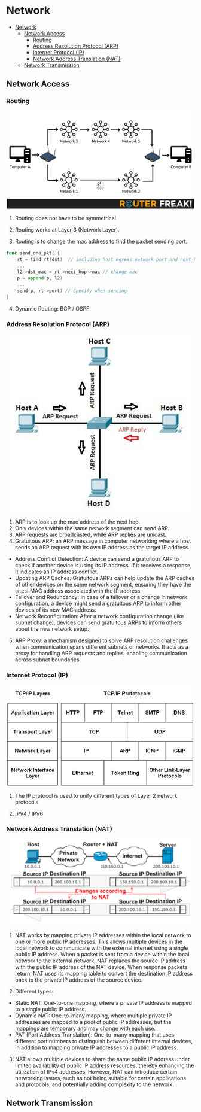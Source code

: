 # Network

- [Network](#network)
  - [Network Access](#network-access)
    - [Routing](#routing)
    - [Address Resolution Protocol (ARP)](#address-resolution-protocol-arp)
    - [Internet Protocol (IP)](#internet-protocol-ip)
    - [Network Address Translation (NAT)](#network-address-translation-nat)
  - [Network Transmission](#network-transmission)

## Network Access

### Routing

<p align="center"><img src="../static/img/network/access/routing.png" alt="RPC Process" width="500"/></p>

1. Routing does not have to be symmetrical.

2. Routing works at Layer 3 (Network Layer).

3. Routing is to change the mac address to find the packet sending port.

```go
func send_one_pkt(){
    rt = find_rt(dst)  // including host egress network port and next_hop
    ...
    l2->dst_mac = rt->next_hop->mac // change mac
    p = append(p, l2)
    ...
    send(p, rt->port) // Specify when sending
}
```

4. Dynamic Routing: BGP / OSPF

### Address Resolution Protocol (ARP)

<p align="center"><img src="../static/img/network/access/arp_process.jpg" alt="RPC Process" width="500"/></p>

1. ARP is to look up the mac address of the next hop.
2. Only devices within the same network segment can send ARP.
3. ARP requests are broadcasted, while ARP replies are unicast.
4. Gratuitous ARP: an ARP message in computer networking where a host sends an ARP request with its own IP address as the target IP address.

- Address Conflict Detection: A device can send a gratuitous ARP to check if another device is using its IP address. If it receives a response, it indicates an IP address conflict.
- Updating ARP Caches: Gratuitous ARPs can help update the ARP caches of other devices on the same network segment, ensuring they have the latest MAC address associated with the IP address.
- Failover and Redundancy: In case of a failover or a change in network configuration, a device might send a gratuitous ARP to inform other devices of its new MAC address.
- Network Reconfiguration: After a network configuration change (like subnet change), devices can send gratuitous ARPs to inform others about the new network setup.

5. ARP Proxy: a mechanism designed to solve ARP resolution challenges when communication spans different subnets or networks. It acts as a proxy for handling ARP requests and replies, enabling communication across subnet boundaries.

### Internet Protocol (IP)

<p align="center"><img src="../static/img/network/access/ip.png" alt="RPC Process" width="500"/></p>

1. The IP protocol is used to unify different types of Layer 2 network protocols.

2. IPV4 / IPV6

### Network Address Translation (NAT)

<p align="center"><img src="../static/img/network/access/nat.png" alt="RPC Process" width="500"/></p>

1. NAT works by mapping private IP addresses within the local network to one or more public IP addresses. This allows multiple devices in the local network to communicate with the external internet using a single public IP address. When a packet is sent from a device within the local network to the external network, NAT replaces the source IP address with the public IP address of the NAT device. When response packets return, NAT uses its mapping table to convert the destination IP address back to the private IP address of the source device.

2. Different types:

- Static NAT: One-to-one mapping, where a private IP address is mapped to a single public IP address.
- Dynamic NAT: One-to-many mapping, where multiple private IP addresses are mapped to a pool of public IP addresses, but the mappings are temporary and may change with each use.
- PAT (Port Address Translation): One-to-many mapping that uses different port numbers to distinguish between different internal devices, in addition to mapping private IP addresses to a public IP address.

3. NAT allows multiple devices to share the same public IP address under limited availability of public IP address resources, thereby enhancing the utilization of IPv4 addresses. However, NAT can introduce certain networking issues, such as not being suitable for certain applications and protocols, and potentially adding complexity to the network.

## Network Transmission

